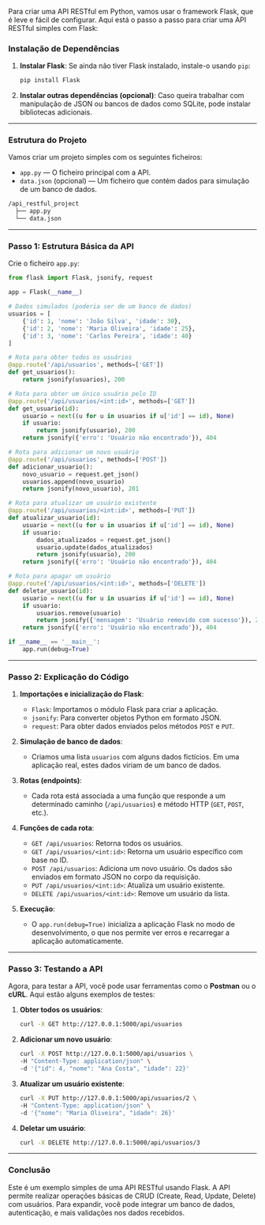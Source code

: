 Para criar uma API RESTful em Python, vamos usar o framework Flask, que é leve e fácil de configurar. Aqui está o passo a passo para criar uma API RESTful simples com Flask:

### Instalação de Dependências

1. **Instalar Flask**:
   Se ainda não tiver Flask instalado, instale-o usando `pip`:

   ```bash
   pip install Flask
   ```

2. **Instalar outras dependências (opcional)**:
   Caso queira trabalhar com manipulação de JSON ou bancos de dados como SQLite, pode instalar bibliotecas adicionais.

---

### Estrutura do Projeto

Vamos criar um projeto simples com os seguintes ficheiros:
- `app.py` — O ficheiro principal com a API.
- `data.json` (opcional) — Um ficheiro que contém dados para simulação de um banco de dados.

```bash
/api_restful_project
  ├── app.py
  └── data.json
```

---

### Passo 1: Estrutura Básica da API

Crie o ficheiro `app.py`:

```python
from flask import Flask, jsonify, request

app = Flask(__name__)

# Dados simulados (poderia ser de um banco de dados)
usuarios = [
    {'id': 1, 'nome': 'João Silva', 'idade': 30},
    {'id': 2, 'nome': 'Maria Oliveira', 'idade': 25},
    {'id': 3, 'nome': 'Carlos Pereira', 'idade': 40}
]

# Rota para obter todos os usuários
@app.route('/api/usuarios', methods=['GET'])
def get_usuarios():
    return jsonify(usuarios), 200

# Rota para obter um único usuário pelo ID
@app.route('/api/usuarios/<int:id>', methods=['GET'])
def get_usuario(id):
    usuario = next((u for u in usuarios if u['id'] == id), None)
    if usuario:
        return jsonify(usuario), 200
    return jsonify({'erro': 'Usuário não encontrado'}), 404

# Rota para adicionar um novo usuário
@app.route('/api/usuarios', methods=['POST'])
def adicionar_usuario():
    novo_usuario = request.get_json()
    usuarios.append(novo_usuario)
    return jsonify(novo_usuario), 201

# Rota para atualizar um usuário existente
@app.route('/api/usuarios/<int:id>', methods=['PUT'])
def atualizar_usuario(id):
    usuario = next((u for u in usuarios if u['id'] == id), None)
    if usuario:
        dados_atualizados = request.get_json()
        usuario.update(dados_atualizados)
        return jsonify(usuario), 200
    return jsonify({'erro': 'Usuário não encontrado'}), 404

# Rota para apagar um usuário
@app.route('/api/usuarios/<int:id>', methods=['DELETE'])
def deletar_usuario(id):
    usuario = next((u for u in usuarios if u['id'] == id), None)
    if usuario:
        usuarios.remove(usuario)
        return jsonify({'mensagem': 'Usuário removido com sucesso'}), 200
    return jsonify({'erro': 'Usuário não encontrado'}), 404

if __name__ == '__main__':
    app.run(debug=True)
```

---

### Passo 2: Explicação do Código

1. **Importações e inicialização do Flask**:
   - `Flask`: Importamos o módulo Flask para criar a aplicação.
   - `jsonify`: Para converter objetos Python em formato JSON.
   - `request`: Para obter dados enviados pelos métodos `POST` e `PUT`.

2. **Simulação de banco de dados**:
   - Criamos uma lista `usuarios` com alguns dados fictícios. Em uma aplicação real, estes dados viriam de um banco de dados.

3. **Rotas (endpoints)**:
   - Cada rota está associada a uma função que responde a um determinado caminho (`/api/usuarios`) e método HTTP (`GET`, `POST`, etc.).

4. **Funções de cada rota**:
   - `GET /api/usuarios`: Retorna todos os usuários.
   - `GET /api/usuarios/<int:id>`: Retorna um usuário específico com base no ID.
   - `POST /api/usuarios`: Adiciona um novo usuário. Os dados são enviados em formato JSON no corpo da requisição.
   - `PUT /api/usuarios/<int:id>`: Atualiza um usuário existente.
   - `DELETE /api/usuarios/<int:id>`: Remove um usuário da lista.

5. **Execução**:
   - O `app.run(debug=True)` inicializa a aplicação Flask no modo de desenvolvimento, o que nos permite ver erros e recarregar a aplicação automaticamente.

---

### Passo 3: Testando a API

Agora, para testar a API, você pode usar ferramentas como o **Postman** ou o **cURL**. Aqui estão alguns exemplos de testes:

1. **Obter todos os usuários**:

   ```bash
   curl -X GET http://127.0.0.1:5000/api/usuarios
   ```

2. **Adicionar um novo usuário**:

   ```bash
   curl -X POST http://127.0.0.1:5000/api/usuarios \
   -H "Content-Type: application/json" \
   -d '{"id": 4, "nome": "Ana Costa", "idade": 22}'
   ```

3. **Atualizar um usuário existente**:

   ```bash
   curl -X PUT http://127.0.0.1:5000/api/usuarios/2 \
   -H "Content-Type: application/json" \
   -d '{"nome": "Maria Oliveira", "idade": 26}'
   ```

4. **Deletar um usuário**:

   ```bash
   curl -X DELETE http://127.0.0.1:5000/api/usuarios/3
   ```

---

### Conclusão

Este é um exemplo simples de uma API RESTful usando Flask. A API permite realizar operações básicas de CRUD (Create, Read, Update, Delete) com usuários. Para expandir, você pode integrar um banco de dados, autenticação, e mais validações nos dados recebidos.